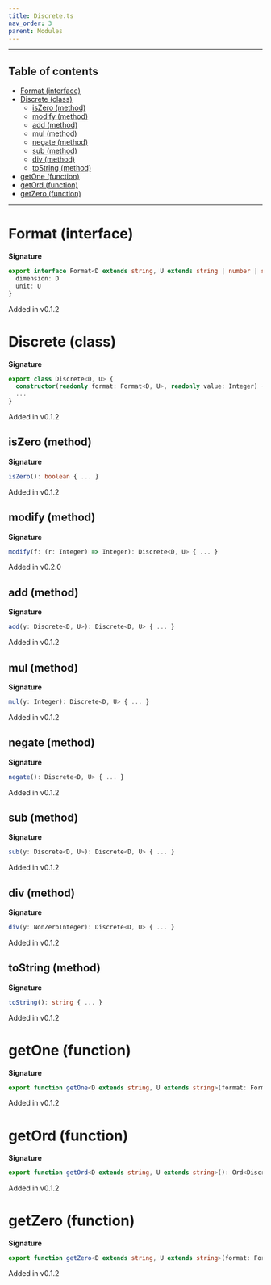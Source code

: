 ```yaml
---
title: Discrete.ts
nav_order: 3
parent: Modules
---
```


---

<h2 class="text-delta">Table of contents</h2>

- [Format (interface)](#format-interface)
- [Discrete (class)](#discrete-class)
  - [isZero (method)](#iszero-method)
  - [modify (method)](#modify-method)
  - [add (method)](#add-method)
  - [mul (method)](#mul-method)
  - [negate (method)](#negate-method)
  - [sub (method)](#sub-method)
  - [div (method)](#div-method)
  - [toString (method)](#tostring-method)
- [getOne (function)](#getone-function)
- [getOrd (function)](#getord-function)
- [getZero (function)](#getzero-function)

---

# Format (interface)

**Signature**

```ts
export interface Format<D extends string, U extends string | number | symbol> {
  dimension: D
  unit: U
}
```

Added in v0.1.2

# Discrete (class)

**Signature**

```ts
export class Discrete<D, U> {
  constructor(readonly format: Format<D, U>, readonly value: Integer) { ... }
  ...
}
```

Added in v0.1.2

## isZero (method)

**Signature**

```ts
isZero(): boolean { ... }
```

Added in v0.1.2

## modify (method)

**Signature**

```ts
modify(f: (r: Integer) => Integer): Discrete<D, U> { ... }
```

Added in v0.2.0

## add (method)

**Signature**

```ts
add(y: Discrete<D, U>): Discrete<D, U> { ... }
```

Added in v0.1.2

## mul (method)

**Signature**

```ts
mul(y: Integer): Discrete<D, U> { ... }
```

Added in v0.1.2

## negate (method)

**Signature**

```ts
negate(): Discrete<D, U> { ... }
```

Added in v0.1.2

## sub (method)

**Signature**

```ts
sub(y: Discrete<D, U>): Discrete<D, U> { ... }
```

Added in v0.1.2

## div (method)

**Signature**

```ts
div(y: NonZeroInteger): Discrete<D, U> { ... }
```

Added in v0.1.2

## toString (method)

**Signature**

```ts
toString(): string { ... }
```

Added in v0.1.2

# getOne (function)

**Signature**

```ts
export function getOne<D extends string, U extends string>(format: Format<D, U>): Discrete<D, U> { ... }
```

Added in v0.1.2

# getOrd (function)

**Signature**

```ts
export function getOrd<D extends string, U extends string>(): Ord<Discrete<D, U>> { ... }
```

Added in v0.1.2

# getZero (function)

**Signature**

```ts
export function getZero<D extends string, U extends string>(format: Format<D, U>): Discrete<D, U> { ... }
```

Added in v0.1.2
